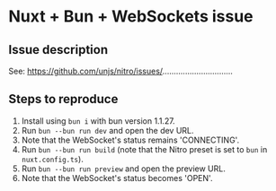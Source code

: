 # Nuxt + Bun + WebSockets issue
## Issue description
See: https://github.com/unjs/nitro/issues/...............................

## Steps to reproduce
1. Install using `bun i` with bun version 1.1.27.
2. Run `bun --bun run dev` and open the dev URL.
3. Note that the WebSocket's status remains 'CONNECTING'.
4. Run `bun --bun run build` (note that the Nitro preset is set to `bun` in `nuxt.config.ts`).
5. Run `bun --bun run preview` and open the preview URL.
6. Note that the WebSocket's status becomes 'OPEN'.
